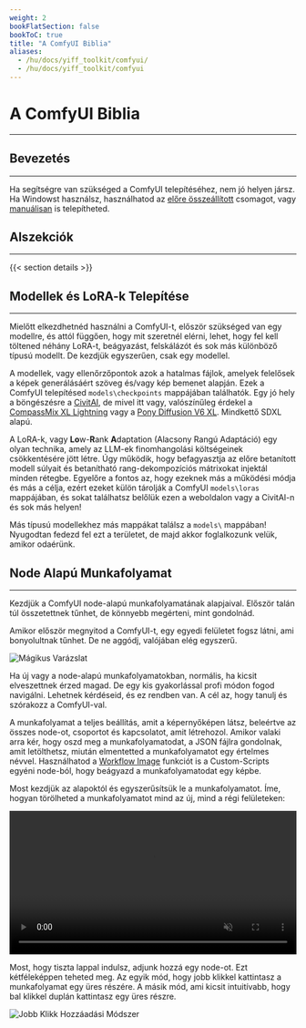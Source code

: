 ```yaml
---
weight: 2
bookFlatSection: false
bookToC: true
title: "A ComfyUI Biblia"
aliases:
  - /hu/docs/yiff_toolkit/comfyui/
  - /hu/docs/yiff_toolkit/comfyui
---
```


<!--markdownlint-disable MD025 MD033 MD038 -->

# A ComfyUI Biblia

---

## Bevezetés

---

Ha segítségre van szükséged a ComfyUI telepítéséhez, nem jó helyen jársz. Ha Windowst használsz, használhatod az [előre összeállított](https://docs.comfy.org/get_started/pre_package) csomagot, vagy [manuálisan](https://docs.comfy.org/get_started/manual_install) is telepítheted.

## Alszekciók

---

{{< section details >}}

## Modellek és LoRA-k Telepítése

---

Mielőtt elkezdhetnéd használni a ComfyUI-t, először szükséged van egy modellre, és attól függően, hogy mit szeretnél elérni, lehet, hogy fel kell töltened néhány LoRA-t, beágyazást, felskálázót és sok más különböző típusú modellt. De kezdjük egyszerűen, csak egy modellel.

A modellek, vagy ellenőrzőpontok azok a hatalmas fájlok, amelyek felelősek a képek generálásáért szöveg és/vagy kép bemenet alapján. Ezek a ComfyUI telepítésed `models\checkpoints` mappájában találhatók. Egy jó hely a böngészésre a [CivitAI](https://civitai.com/), de mivel itt vagy, valószínűleg érdekel a [CompassMix XL Lightning](https://civitai.com/models/498370/compassmix-xl-lightning) vagy a [Pony Diffusion V6 XL](https://civitai.com/models/257749/pony-diffusion-v6-xl). Mindkettő SDXL alapú.

A LoRA-k, vagy **Lo**w-**R**ank **A**daptation (Alacsony Rangú Adaptáció) egy olyan technika, amely az LLM-ek finomhangolási költségeinek csökkentésére jött létre. Úgy működik, hogy befagyasztja az előre betanított modell súlyait és betanítható rang-dekompozíciós mátrixokat injektál minden rétegbe. Egyelőre a fontos az, hogy ezeknek más a működési módja és más a célja, ezért ezeket külön tárolják a ComfyUI `models\loras` mappájában, és sokat találhatsz belőlük ezen a weboldalon vagy a CivitAI-n és sok más helyen!

Más típusú modellekhez más mappákat találsz a `models\` mappában! Nyugodtan fedezd fel ezt a területet, de majd akkor foglalkozunk velük, amikor odaérünk.

## Node Alapú Munkafolyamat

---

Kezdjük a ComfyUI node-alapú munkafolyamatának alapjaival. Először talán túl összetettnek tűnhet, de könnyebb megérteni, mint gondolnád.

Amikor először megnyitod a ComfyUI-t, egy egyedi felületet fogsz látni, ami bonyolultnak tűnhet. De ne aggódj, valójában elég egyszerű.

![Mágikus Varázslat](/images/comfyui/arcane_wizardry.png)

Ha új vagy a node-alapú munkafolyamatokban, normális, ha kicsit elveszettnek érzed magad. De egy kis gyakorlással profi módon fogod navigálni. Lehetnek kérdéseid, és ez rendben van. A cél az, hogy tanulj és szórakozz a ComfyUI-val.

A munkafolyamat a teljes beállítás, amit a képernyőképen látsz, beleértve az összes node-ot, csoportot és kapcsolatot, amit létrehozol. Amikor valaki arra kér, hogy oszd meg a munkafolyamatodat, a JSON fájlra gondolnak, amit letölthetsz, miután elmentetted a munkafolyamatot egy értelmes névvel. Használhatod a [Workflow Image](/docs/yiff_toolkit/comfyui/custom_nodes/ComfyUI-Custom-Scripts/#workflow-image) funkciót is a Custom-Scripts egyéni node-ból, hogy beágyazd a munkafolyamatodat egy képbe.

Most kezdjük az alapoktól és egyszerűsítsük le a munkafolyamatot. Íme, hogyan törölheted a munkafolyamatot mind az új, mind a régi felületeken:

<div style="text-align: center;">
    <video style="width: 100%;" autoplay loop muted playsinline>
        <source src="https://huggingface.co/k4d3/yiff_toolkit/resolve/main/static/comfyui/clear_workflow.mp4" type="video/mp4">
        A böngésződ nem támogatja a videó címkét.
    </video>
</div>

Most, hogy tiszta lappal indulsz, adjunk hozzá egy node-ot. Ezt kétféleképpen teheted meg. Az egyik mód, hogy jobb klikkel kattintasz a munkafolyamat egy üres részére. A másik mód, ami kicsit intuitívabb, hogy bal klikkel duplán kattintasz egy üres részre.

![Jobb Klikk Hozzáadási Módszer](https://huggingface.co/k4d3/yiff_toolkit/resolve/main/static/comfyui/right_click_add.png) 